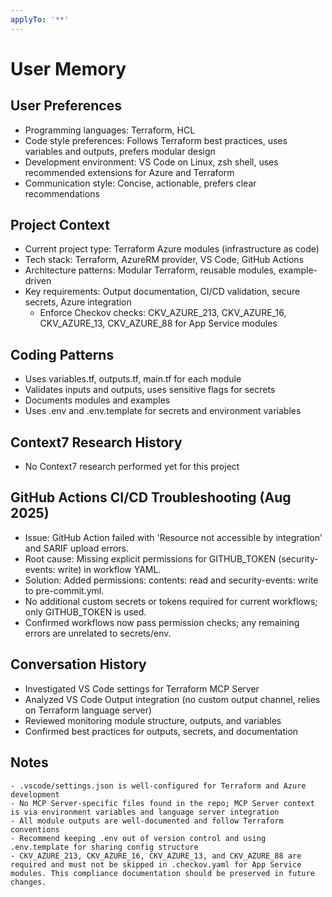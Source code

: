 ```yaml
---
applyTo: '**'
---
```


# User Memory

## User Preferences
- Programming languages: Terraform, HCL
- Code style preferences: Follows Terraform best practices, uses variables and outputs, prefers modular design
- Development environment: VS Code on Linux, zsh shell, uses recommended extensions for Azure and Terraform
- Communication style: Concise, actionable, prefers clear recommendations

## Project Context
- Current project type: Terraform Azure modules (infrastructure as code)
- Tech stack: Terraform, AzureRM provider, VS Code, GitHub Actions
- Architecture patterns: Modular Terraform, reusable modules, example-driven
- Key requirements: Output documentation, CI/CD validation, secure secrets, Azure integration
	- Enforce Checkov checks: CKV_AZURE_213, CKV_AZURE_16, CKV_AZURE_13, CKV_AZURE_88 for App Service modules

## Coding Patterns
- Uses variables.tf, outputs.tf, main.tf for each module
- Validates inputs and outputs, uses sensitive flags for secrets
- Documents modules and examples
- Uses .env and .env.template for secrets and environment variables

## Context7 Research History
- No Context7 research performed yet for this project

## GitHub Actions CI/CD Troubleshooting (Aug 2025)
- Issue: GitHub Action failed with 'Resource not accessible by integration' and SARIF upload errors.
- Root cause: Missing explicit permissions for GITHUB_TOKEN (security-events: write) in workflow YAML.
- Solution: Added permissions: contents: read and security-events: write to pre-commit.yml.
- No additional custom secrets or tokens required for current workflows; only GITHUB_TOKEN is used.
- Confirmed workflows now pass permission checks; any remaining errors are unrelated to secrets/env.

## Conversation History
- Investigated VS Code settings for Terraform MCP Server
- Analyzed VS Code Output integration (no custom output channel, relies on Terraform language server)
- Reviewed monitoring module structure, outputs, and variables
- Confirmed best practices for outputs, secrets, and documentation

## Notes
	- .vscode/settings.json is well-configured for Terraform and Azure development
	- No MCP Server-specific files found in the repo; MCP Server context is via environment variables and language server integration
	- All module outputs are well-documented and follow Terraform conventions
	- Recommend keeping .env out of version control and using .env.template for sharing config structure
	- CKV_AZURE_213, CKV_AZURE_16, CKV_AZURE_13, and CKV_AZURE_88 are required and must not be skipped in .checkov.yaml for App Service modules. This compliance documentation should be preserved in future changes.
